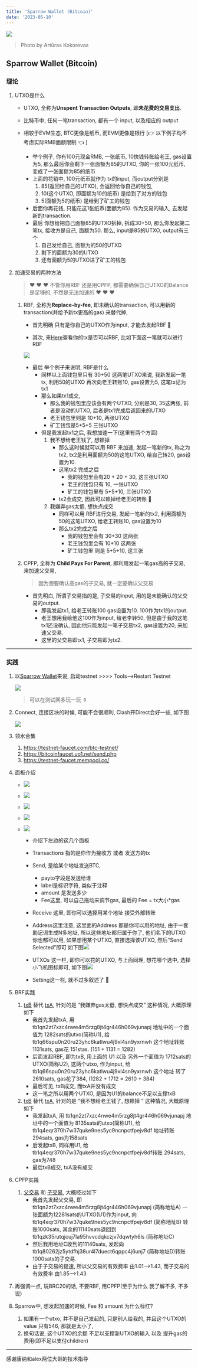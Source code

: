 ```yaml
---
title: 'Sparrow Wallet (Bitcoin)'
date: '2023-05-10'
---
```



![](https://images.pexels.com/photos/15658170/pexels-photo-15658170.jpeg?auto=compress&cs=tinysrgb&w=1260&h=750&dpr=1)

> Photo by Artūras Kokorevas

## Sparrow Wallet (Bitcoin)

### 理论

1. UTXO是什么

   - UTXO, 全称为**Unspent Transaction Outputs**, 即**未花费的交易支出**.
   - 比特币中, 任何一笔transaction, 都有一个 input, 以及相应的 output 

   - 相较于EVM生态, BTC更像是纸币, 而EVM更像是银行  [:point_right: 以下例子均不考虑实际RMB面额限制 :point_left:  ]
     - 举个例子, 你有100元现金RMB, 一张纸币, 10快钱转账给老王, gas设置为5, 那么最后你会剩下一张面额为85的UTXO, 你的一张100元纸币, 变成了一张面额为85的纸币
     - 上面的花销中, 100元纸币就作为 tx的input, 而output分别是 
       1. 85(返回给自己的UTXO), 会返回给你自己的钱包, 
       2. 10(这个UTXO, 即面额为10的纸币) 是给到了对方的钱包
       3. 5(面额为5的纸币) 是给到了矿工的钱包
     - 后面你再花钱, 只能花这1张纸币(面额为85). 作为交易的输入, 去发起新的transaction.
     - 最后 你想给把自己面额85的UTXO拆掉, 拆成30+50, 那么你发起第二笔tx, 接收方是自己, 面额为50. 那么, input是85的UTXO, output有三个
       1. 自己发给自己, 面额为的50的UTXO
       2. 剩下的面额为30的UTXO
       3. 还有面额为5的UTXO进了矿工的钱包

2. 加速交易的两种方法

   >  :heart: :heart: :heart:  不管你用RBF 还是用CPFP, 都需要确保自己UTXO的Balance是足够的, 不然是无法加速的 :heart: :heart: :heart: 

   1. RBF, 全称为**Replace-by-fee**, 即未确认的transaction, 可以用新的transaction(并给予新tx更高的gas) 来替代掉, 

      - 首先明确 只有是你自己的UTXO作为input, 才能去发起RBF :apple: 

      - 其次, 来[Here](https://mempool.space/zh/tx/235f48c900da514567d1e2a9a7e11e4611f5f4c0741ee9bd8903f57f28c28afe)查看你的tx是否可以RBF, 比如下面这一笔就可以进行RBF

      ![](https://raw.githubusercontent.com/skyonedot/picture-host/master/20230510200518.png)

      - 最后 举个例子来说明, RBF是什么
        - 同样以上面钱包里只有 30+50 这两笔UTXO来说, 我新发起一笔tx, 利用50的UTXO 再次向老王转账10, gas设置为5, 这笔tx记为tx1
        - 那么如果tx1成交, 
          - 那么我的钱包里应该会有两个UTXO, 分别是30, 35这两张, 前者是没动的UTXO, 后者是tx1完成后返回来的UTXO
          - 老王钱包里则是 10+10, 两张UTXO
          - 矿工钱包是5+5+5 三张UTXO
        - 但是我发起tx1之后, 我想加速一下(这里有两个方面)
          1. 我不想给老王钱了, 想赖掉 
             - 那么这时候就可以用 RBF 来加速, 发起一笔新的tx, 称之为tx2, tx2是利用面额为50的这笔UTXO, 给自己转20, gas设置为10.
             - 这笔tx2 完成之后
               - 我的钱包里会有20 + 20 + 30, 这三张UTXO
               - 老王的钱包只有 10, 一张UTXO
               - 矿工的钱包里有 5+5+10, 三张UTXO
             - tx2会成交, 因此可以赖掉给老王的转账 :strawberry: 
          2. 我嫌弃gas太低, 想快点成交
             - 同样可以用 RBF进行交易, 发起一笔新的tx2, 利用面额为50的这笔UTXO, 给老王转账10, gas设置为10
             - 那么tx2完成之后
               - 我的钱包里会有 30+30 这两张
               - 老王钱包里会有 10+10 这两张
               - 矿工钱包里 则是 5+5+10, 这三张

   2. CPFP, 全称为 **Child Pays For Parent**, 即利用发起一笔gas高的子交易, 来加速父交易,

      > 因为想要确认高gas的子交易, 就一定要确认父交易

      - 首先明白, 所谓子交易指的是, 子交易的input, 用的是未能确认的父交易的output. 
        - 即我发起tx1, 给老王转账100 gas设置为10.  100作为tx1的output.
        - 老王想用我给他这100作为input, 给老李转50, 但是由于我的这笔tx1还没确认, 因此他只能发起一笔子交易tx2, gas设置为20, 来加速父交易.
        - 这里的父交易即tx1, 子交易即为tx2.

---

### 实践

1. 以[Sparrow Wallet](https://sparrowwallet.com/)来说, 启动testnet >>>> Tools-->Restart Testnet

   ![](https://raw.githubusercontent.com/skyonedot/picture-host/master/20230511131341.png)

   > 可以在测试网多玩一玩 :funeral_urn: 

2. Connect, 连接区块的时候, 可能不会很顺利, Clash开Direct会好一些, 如下图

   ![](https://raw.githubusercontent.com/skyonedot/picture-host/master/20230511131320.png)

3. 领水合集

   1. https://testnet-faucet.com/btc-testnet/ 
   2. https://bitcoinfaucet.uo1.net/send.php
   3. https://testnet-faucet.mempool.co/

4. 面板介绍

   - ![](https://raw.githubusercontent.com/skyonedot/picture-host/master/20230511131701.png)

   - ![](https://raw.githubusercontent.com/skyonedot/picture-host/master/20230511131803.png)

   - ![](https://raw.githubusercontent.com/skyonedot/picture-host/master/20230511132019.png)

   - ![](https://raw.githubusercontent.com/skyonedot/picture-host/master/20230511132106.png)

   - ![](https://raw.githubusercontent.com/skyonedot/picture-host/master/20230511132305.png)

     - 介绍下左边的这几个面板
     - Transactions 指的是你作为接收方 或者 发送方的tx
     - Send, 是给某个地址发送BTC, 
       - payto字段是发送给谁
       - label是标识字符, 类似于注释
       - amount 是发送多少
       - Fee这里, 可以自己拖动来调节gas, 最后的 Fee = tx大小*gas 
     - Receive 这里, 即你可以选择用某个地址 接受外部转账
     - Address这里注意, 这里面的Address 都是你可以用的地址, 由于一套助记词生成N多地址, 所以这些地址都归属于你了, 他们名下的UTXO 你也都可以用, 如果想用某个UTXO, 直接选择该UTXO, 然后“Send Selected”即可 如下图![](https://raw.githubusercontent.com/skyonedot/picture-host/master/20230511133200.png) 

     - UTXOs 这一栏, 即你可以花的UTXO, 与上面同理, 想花哪个选中, 选择小飞机图标即可, 如下图![](https://raw.githubusercontent.com/skyonedot/picture-host/master/20230511133326.png)
     - Setting这一栏, 就不过多叙述了 :walking: 

5. BRF实践

   1. [txB](https://mempool.space/testnet/tx/88a1cbf571e041ea5abc73ad9c6444305f5056a3193bc2b09a021b4c3bb6fb5f) 替代 [txA](https://mempool.space/testnet/tx/b670e8df517b298716d8e6cdf512743d33013d2f0b08aac64f8250a7a258cd5b), 针对的是 “我嫌弃gas太低, 想快点成交” 这种情况, 大概原理如下
      - 我首先发起txA, 用 tb1qn2zt7xzc4nwe4m5rzg8jt4gr446h069vjunapj 地址中的一个面值为 1282sats的utxo(简称U1), 给tb1q66spu0n20ru23yhc6katlwu4j9xl4sn9yxrnwh 这个地址转账1131sats, gas花 151stas. (151 + 1131 = 1282)
      - 后面发起RBF, 即为txB, 用上面的 U1 以及 另外一个面值为 1712sats的UTXO(简称U2), 这两个utxo, 作为input, 给tb1q66spu0n20ru23yhc6katlwu4j9xl4sn9yxrnwh 这个地址 转了 2610sats, gas花了384,  (1282 + 1712  = 2610 + 384)
      - 最后可见, txB成交, 而txA并没有成交
      - 这一笔之所以用两个UTXO, 是因为U1的balance不足以支撑txB
   2. [txB](https://mempool.space/testnet/tx/ba61a2570ac84df4ef944a9ddd395f96062faca0b34674b3a4a04fe2ea5dc030) 替代 [txA](https://mempool.space/testnet/tx/c137e29073fef2e7c68a523fdb0a36451a63e36d19a9806ed68c76ff5ce248fa), 针对的是 “我不想给老王钱了, 想赖掉 ” 这种情况, 大概原理如下
      - 我发起txA, 用 tb1qn2zt7xzc4nwe4m5rzg8jt4gr446h069vjunapj 地址中的一个面值为 8135sats的utxo(简称U1), 给tb1q4eqr370h7w37quke9nes5yc9ncnpctfpejv8df 地址转账294sats, gas为158sats
      - 后发起txB, 同样用U1, 给 tb1q4eqr370h7w37quke9nes5yc9ncnpctfpejv8df转账 294sats, gas为748
      - 最后txB成交, txA没有成交

6. CPFP实践

   1. [父交易](https://mempool.space/testnet/tx/8a7085d884f4f054cdae4457b3aeb52742329906db2ad446be1605db3d45764a) 和 [子交易](https://mempool.space/testnet/tx/03dbfd05e31c3d3fe02a47ef269856dff483f272233ff5d4dc1e1cbd9cda1ff5), 大概经过如下
      - 我首先发起父交易, 即tb1qn2zt7xzc4nwe4m5rzg8jt4gr446h069vjunapj (简称地址A) 一张面额为12281sats的UTXO(U1)作为input, 向tb1q4eqr370h7w37quke9nes5yc9ncnpctfpejv8df (简称地址B) 转账1000sats, 其余的11140sats退回到 tb1qzk35rutqjcuj7la95hvvcdqkczjv7dqwtyh6ls (简称地址C)
      - 然后我用地址C收到的11140sats, 发起向 tb1q80262jz5ytdfhj38ur4l7duect6qppc4j6unj7 (简称地址D)转账1000sats的子交易.
      - 由于子交易的提速, 所以父交易的有效费率 由1.01-->1.43, 而子交易的有效费率 由1.85-->1.43

7. 再强调一点, 玩BRC20的话, 不要RBF, 用CPFP(至于为什么 我了解不多, 不多说)

8. Sparrow中, 想发起加速的时候, Fee 和 amount 为什么标红?

   1. 如果有一个utxo, 并不是自己发起的, 只是别人给我的, 并且这个UTXO的value 只有546, 那就是太小了,
   2. 换句话说, 这个UTXO的余额 不足以支撑新UTXO的输入 以及 提升gas的费用(即不足以支付children)

---

<!-- ### 碎碎念(下面不必细看, 只是自己Record)

1. Bank
   - 以Mint Bank的 这笔tx举例 https://mempool.space/tx/235f48c900da514567d1e2a9a7e11e4611f5f4c0741ee9bd8903f57f28c28afe, 
   - 这笔交易的输入钱包是 https://mempool.space/address/bc1p04knh5g4nrhjg93m6698sgegpvt9zcpmsj5a3665m432p4kwqxjshjfsuf, 这个钱包并不受我们控制, 而是unisats的.,
   - 注意去看交易历史, 这地址是有一笔由我们的地址 发过去的tx: https://mempool.space/tx/d1bf11c9753ec1da44a53e53b6d09eea0eae98b772582d4253ccd8641ffac17b 并且gas并不高 还能成交, 也没有parent, 可能是我加速或者矿池的原因?
   - 我们把钱打到他的地址上, 然后他帮我们发起Mint Bank的那笔tx
   - **我们其实是没有办法加速mint bank的这笔 tx的, 因为只有一个输出归属于我们 就是546sats的, 不足以支付gas以及amount**
   - 其余的uf 都是铭文, m6结尾的钱包 我们也不能控制

2. VMPX
   - Mint的tx: https://mempool.space/tx/451e589d20b8204fa6c80ba422119053c3d89099287bb0b69e1f9248a2feb1e8 
   - 同上面, 我们是给这个地址转账的 https://mempool.space/address/bc1ptx70g83k0hvsk2ay3xayy9ver4hwvv9vqt4j87pgtshqmgusvcgsldlyam 

3. Sparrow中, 想发起加速的时候, Fee 和 amount 为什么标红?
   1. 如果有一个utxo, 并不是自己发起的, 只是别人给我的, 并且这个UTXO的value 只有546, 那就是太小了,
   2. 换句话说, 这个UTXO的余额 不足以支撑新UTXO的输入 以及 提升gas的费用(即不足以支付children)

--- -->

感谢康纳和alex两位大哥的技术指导